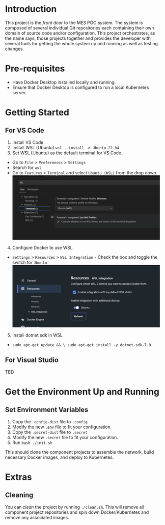 # Introduction
This project is the _front door_ to the MES POC system. The system is composed of several individual Git repositories each containing their own domain of source code and/or configuration. This project orchestrates, as the name says, those projects together and provides the developer with several tools for getting the whole system up and running as well as testing changes.

# Pre-requisites
* Have Docker Desktop installed locally and running.
* Ensure that Docker Desktop is configured to run a local Kubernetes server.

# Getting Started
## For VS Code
1. Install VS Code
2. Install WSL (Ubuntu) `wsl --install -d Ubuntu-22.04`
3. Set WSL (Ubuntu) as the default terminal for VS Code.
 - Go to `File` > `Preferences` > `Settings`
 - Search for `wsl`
 - Go to `Features` > `Terminal` and select `Ubuntu (WSL)` from the drop down. ![Alt text](docs/vscode-wsl.png)
4. Configure Docker to use WSL
 - `Settings` > `Resources` > `WSL Integration` - Check the box and toggle the switch for `Ubuntu`![Alt text](docs/docker-wsl.png)
5. Install dotnet sdk in WSL 
 - `sudo apt-get update && \
  sudo apt-get install -y dotnet-sdk-7.0`

## For Visual Studio
TBD

# Get the Environment Up and Running
## Set Environment Variables
1. Copy the `.config-dist` file to `.config`
1. Modify the new `.env` file to fit your configuration.
1. Copy the `.secret-dist` file to `.secret`
1. Modify the new `.secret` file to fit your configuration.
1. Run `bash ./init.sh`

This should clone the component projects to assemble the network, build necessary Docker images, and deploy to Kubernetes.

# Extras
## Cleaning
You can _clean_ the project by running `./clean.sh`. This will remove all component project repositories and spin down Docker/Kubernetes and remove any associated images.
